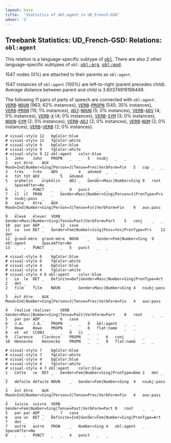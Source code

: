 ```yaml
---
layout: base
title:  'Statistics of obl:agent in UD_French-GSD'
udver: '2'
---
```


## Treebank Statistics: UD_French-GSD: Relations: `obl:agent`

This relation is a language-specific subtype of <tt><a href="fr_gsd-dep-obl.html">obl</a></tt>.
There are also 2 other language-specific subtypes of `obl`: <tt><a href="fr_gsd-dep-obl-arg.html">obl:arg</a></tt>, <tt><a href="fr_gsd-dep-obl-mod.html">obl:mod</a></tt>.

1547 nodes (0%) are attached to their parents as `obl:agent`.

1547 instances of `obl:agent` (100%) are left-to-right (parent precedes child).
Average distance between parent and child is 3.60374919198449.

The following 11 pairs of parts of speech are connected with `obl:agent`: <tt><a href="fr_gsd-pos-VERB.html">VERB</a></tt>-<tt><a href="fr_gsd-pos-NOUN.html">NOUN</a></tt> (963; 62% instances), <tt><a href="fr_gsd-pos-VERB.html">VERB</a></tt>-<tt><a href="fr_gsd-pos-PROPN.html">PROPN</a></tt> (545; 35% instances), <tt><a href="fr_gsd-pos-VERB.html">VERB</a></tt>-<tt><a href="fr_gsd-pos-PRON.html">PRON</a></tt> (15; 1% instances), <tt><a href="fr_gsd-pos-ADJ.html">ADJ</a></tt>-<tt><a href="fr_gsd-pos-NOUN.html">NOUN</a></tt> (5; 0% instances), <tt><a href="fr_gsd-pos-VERB.html">VERB</a></tt>-<tt><a href="fr_gsd-pos-ADV.html">ADV</a></tt> (4; 0% instances), <tt><a href="fr_gsd-pos-VERB.html">VERB</a></tt>-<tt><a href="fr_gsd-pos-X.html">X</a></tt> (4; 0% instances), <tt><a href="fr_gsd-pos-VERB.html">VERB</a></tt>-<tt><a href="fr_gsd-pos-SYM.html">SYM</a></tt> (3; 0% instances), <tt><a href="fr_gsd-pos-NOUN.html">NOUN</a></tt>-<tt><a href="fr_gsd-pos-SYM.html">SYM</a></tt> (2; 0% instances), <tt><a href="fr_gsd-pos-VERB.html">VERB</a></tt>-<tt><a href="fr_gsd-pos-ADJ.html">ADJ</a></tt> (2; 0% instances), <tt><a href="fr_gsd-pos-VERB.html">VERB</a></tt>-<tt><a href="fr_gsd-pos-NUM.html">NUM</a></tt> (2; 0% instances), <tt><a href="fr_gsd-pos-VERB.html">VERB</a></tt>-<tt><a href="fr_gsd-pos-VERB.html">VERB</a></tt> (2; 0% instances).


~~~ conllu
# visual-style 12	bgColor:blue
# visual-style 12	fgColor:white
# visual-style 9	bgColor:blue
# visual-style 9	fgColor:white
# visual-style 9 12 obl:agent	color:blue
1	John	John	PROPN	_	_	5	nsubj	_	_
2	est	être	AUX	_	Mood=Ind|Number=Sing|Person=3|Tense=Pres|VerbForm=Fin	5	cop	_	_
3	très	très	ADV	_	_	4	advmod	_	_
4	tôt	tôt	ADV	_	_	5	advmod	_	_
5	orphelin	orphelin	ADJ	_	Gender=Masc|Number=Sing	0	root	_	SpaceAfter=No
6	,	,	PUNCT	_	_	9	punct	_	_
7	il	il	PRON	_	Gender=Masc|Number=Sing|Person=3|PronType=Prs	9	nsubj:pass	_	_
8	sera	être	AUX	_	Mood=Ind|Number=Sing|Person=3|Tense=Fut|VerbForm=Fin	9	aux:pass	_	_
9	élevé	élever	VERB	_	Gender=Masc|Number=Sing|Tense=Past|VerbForm=Part	5	conj	_	_
10	par	par	ADP	_	_	12	case	_	_
11	sa	son	DET	_	Gender=Fem|Number=Sing|Poss=Yes|PronType=Prs	12	det	_	_
12	grand-mère	grand-mère	NOUN	_	Gender=Fem|Number=Sing	9	obl:agent	_	SpaceAfter=No
13	.	.	PUNCT	_	_	5	punct	_	_

~~~


~~~ conllu
# visual-style 6	bgColor:blue
# visual-style 6	fgColor:white
# visual-style 4	bgColor:blue
# visual-style 4	fgColor:white
# visual-style 4 6 obl:agent	color:blue
1	Le	le	DET	_	Definite=Def|Gender=Masc|Number=Sing|PronType=Art	2	det	_	_
2	film	film	NOUN	_	Gender=Masc|Number=Sing	4	nsubj:pass	_	_
3	est	être	AUX	_	Mood=Ind|Number=Sing|Person=3|Tense=Pres|VerbForm=Fin	4	aux:pass	_	_
4	réalisé	réaliser	VERB	_	Gender=Masc|Number=Sing|Tense=Past|VerbForm=Part	0	root	_	_
5	par	par	ADP	_	_	6	case	_	_
6	J.A.	J.A.	PROPN	_	_	4	obl:agent	_	_
7	Howe	Howe	PROPN	_	_	6	flat:name	_	_
8	et	et	CCONJ	_	_	9	cc	_	_
9	Clarence	Clarence	PROPN	_	_	6	conj	_	_
10	Hennecke	Hennecke	PROPN	_	_	9	flat:name	_	_

~~~


~~~ conllu
# visual-style 7	bgColor:blue
# visual-style 7	fgColor:white
# visual-style 4	bgColor:blue
# visual-style 4	fgColor:white
# visual-style 4 7 obl:agent	color:blue
1	Cette	ce	DET	_	Gender=Fem|Number=Sing|PronType=Dem	2	det	_	_
2	défaite	défaite	NOUN	_	Gender=Fem|Number=Sing	4	nsubj:pass	_	_
3	est	être	AUX	_	Mood=Ind|Number=Sing|Person=3|Tense=Pres|VerbForm=Fin	4	aux:pass	_	_
4	suivie	suivre	VERB	_	Gender=Fem|Number=Sing|Tense=Past|VerbForm=Part	0	root	_	_
5	par	par	ADP	_	_	7	case	_	_
6	une	un	DET	_	Definite=Ind|Gender=Fem|Number=Sing|PronType=Art	7	det	_	_
7	autre	autre	PRON	_	Number=Sing	4	obl:agent	_	SpaceAfter=No
8	.	.	PUNCT	_	_	4	punct	_	_

~~~


